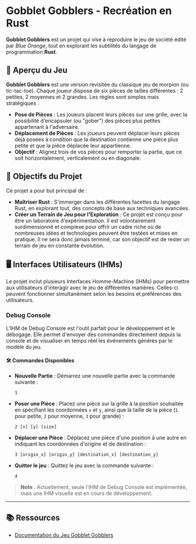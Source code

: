 # Gobblet Gobblers - Recréation en Rust

**Gobblet Gobblers** est un projet qui vise à reproduire le jeu de société édité par *Blue Orange*, tout en explorant les subtilités du langage de programmation **Rust**.

## 🎲 Aperçu du Jeu

**Gobblet Gobblers** est une version revisitée du classique jeu de morpion (ou tic-tac-toe). Chaque joueur dispose de six pièces de tailles différentes : 2 petites, 2 moyennes et 2 grandes. Les règles sont simples mais stratégiques :

- **Pose de Pièces** : Les joueurs placent leurs pièces sur une grille, avec la possibilité d'encapsuler (ou "gober") des pièces plus petites appartenant à l'adversaire.
- **Déplacement de Pièces** : Les joueurs peuvent déplacer leurs pièces déjà posées à condition que la destination contienne une pièce plus petite et que la pièce déplacée leur appartienne.
- **Objectif** : Alignez trois de vos pièces pour remporter la partie, que ce soit horizontalement, verticalement ou en diagonale.

## 🎯 Objectifs du Projet

Ce projet a pour but principal de :

- **Maîtriser Rust** : S'immerger dans les différentes facettes du langage Rust, en explorant tout, des concepts de base aux techniques avancées.
- **Créer un Terrain de Jeu pour l'Exploration** : Ce projet est conçu pour être un laboratoire d'expérimentation. Il est volontairement surdimensionné et complexe pour offrir un cadre riche où de nombreuses idées et technologies peuvent être testées et mises en pratique. Il ne sera donc jamais terminé, car son objectif est de rester un terrain de jeu en constante évolution.

## 🖥️ Interfaces Utilisateurs (IHMs)

Le projet inclut plusieurs Interfaces Homme-Machine (IHMs) pour permettre aux utilisateurs d'interagir avec le jeu de différentes manières. Celles-ci peuvent fonctionner simultanément selon les besoins et préférences des utilisateurs.

### Debug Console

L'IHM de Debug Console est l'outil parfait pour le développement et le débogage. Elle permet d'envoyer des commandes directement depuis la console et de visualiser en temps réel les événements générés par le modèle du jeu.

#### 🛠️ Commandes Disponibles

- **Nouvelle Partie** : Démarrez une nouvelle partie avec la commande suivante :
  ```
  1
  ```

- **Poser une Pièce** : Placez une pièce sur la grille à la position souhaitée en spécifiant les coordonnées `x` et `y`, ainsi que la taille de la pièce (`1` pour petite, `2` pour moyenne, `3` pour grande) :
  ```
  2 [x] [y] [size]
  ```

- **Déplacer une Pièce** : Déplacez une pièce d'une position à une autre en indiquant les coordonnées d'origine et de destination :
  ```
  3 [origin_x] [origin_y] [destination_x] [destination_y]
  ```
  
- **Quitter le jeu** : Quittez le jeu avec la commande suivante :
  ```
  4
  ```

> **Note** : Actuellement, seule l'IHM de Debug Console est implémentée, mais une IHM visuelle est en cours de développement.

---

## 📚 Ressources

- [Documentation du Jeu Gobblet Gobblers](https://www.blueorangegames.com/games/gobbletgobblers)